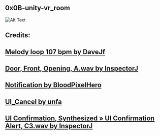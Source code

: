 ## 0x0B-unity-vr_room

![Alt Text](https://c.tenor.com/wIEwdVqiQegAAAAC/escape-room-hidden-door.gif)

## Credits:

## [Melody loop 107 bpm by DaveJf](https://freesound.org/people/DaveJf/sounds/623616/)
## [Door, Front, Opening, A.wav by InspectorJ](https://freesound.org/people/InspectorJ/sounds/431117/)

## [Notification by BloodPixelHero](https://freesound.org/people/BloodPixelHero/sounds/628249/)

## [UI_Cancel by unfa](https://freesound.org/people/unfa/sounds/565133/)

## [UI Confirmation, Synthesized » UI Confirmation Alert, C3.wav by InspectorJ](https://freesound.org/people/InspectorJ/sounds/403017/)

